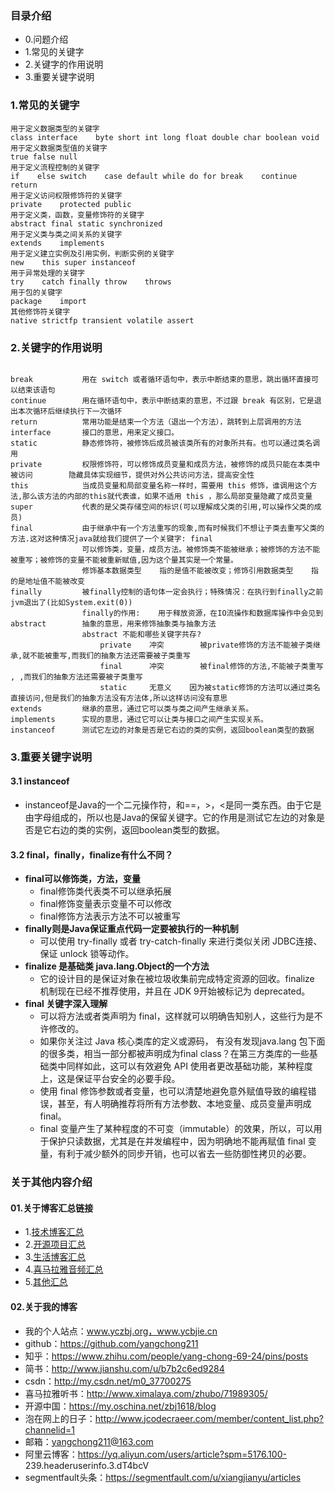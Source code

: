 ### 目录介绍
- 0.问题介绍
- 1.常见的关键字
- 2.关键字的作用说明
- 3.重要关键字说明



### 1.常见的关键字

```
用于定义数据类型的关键字
class interface    byte short int long float double char boolean void               
用于定义数据类型值的关键字
true false null       
用于定义流程控制的关键字
if    else switch    case default while do for break    continue return           
用于定义访问权限修饰符的关键字
private    protected public       
用于定义类，函数，变量修饰符的关键字
abstract final static synchronized   
用于定义类与类之间关系的关键字
extends    implements           
用于定义建立实例及引用实例，判断实例的关键字
new    this super instanceof   
用于异常处理的关键字
try    catch finally throw    throws
用于包的关键字
package    import           
其他修饰符关键字
native strictfp transient volatile assert
```


### 2.关键字的作用说明

```

break           用在 switch 或者循环语句中，表示中断结束的意思，跳出循环直接可以结束该语句
continue        用在循环语句中，表示中断结束的意思，不过跟 break 有区别，它是退出本次循环后继续执行下一次循环           
return          常用功能是结束一个方法（退出一个方法），跳转到上层调用的方法
interface       接口的意思，用来定义接口。
static          静态修饰符，被修饰后成员被该类所有的对象所共有。也可以通过类名调用
private         权限修饰符，可以修饰成员变量和成员方法，被修饰的成员只能在本类中被访问        隐藏具体实现细节，提供对外公共访问方法，提高安全性
this            当成员变量和局部变量名称一样时，需要用 this 修饰，谁调用这个方法,那么该方法的内部的this就代表谁，如果不适用 this ，那么局部变量隐藏了成员变量
super           代表的是父类存储空间的标识(可以理解成父类的引用,可以操作父类的成员)
final           由于继承中有一个方法重写的现象,而有时候我们不想让子类去重写父类的方法.这对这种情况java就给我们提供了一个关键字: final
                可以修饰类，变量，成员方法。被修饰类不能被继承；被修饰的方法不能被重写；被修饰的变量不能被重新赋值,因为这个量其实是一个常量。
                修饰基本数据类型    指的是值不能被改变；修饰引用数据类型    指的是地址值不能被改变
finally         被finally控制的语句体一定会执行；特殊情况：在执行到finally之前jvm退出了(比如System.exit(0))
                finally的作用:    用于释放资源，在IO流操作和数据库操作中会见到
abstract        抽象的意思，用来修饰抽象类与抽象方法
                abstract 不能和哪些关键字共存?
                    private    冲突        被private修饰的方法不能被子类继承,就不能被重写,而我们的抽象方法还需要被子类重写
                    final      冲突        被final修饰的方法,不能被子类重写 , ,而我们的抽象方法还需要被子类重写
                    static     无意义    因为被static修饰的方法可以通过类名直接访问,但是我们的抽象方法没有方法体,所以这样访问没有意思
extends         继承的意思，通过它可以类与类之间产生继承关系。
implements      实现的意思，通过它可以让类与接口之间产生实现关系。
instanceof      测试它左边的对象是否是它右边的类的实例，返回boolean类型的数据
```


### 3.重要关键字说明
#### 3.1 instanceof
- instanceof是Java的一个二元操作符，和==，>，<是同一类东西。由于它是由字母组成的，所以也是Java的保留关键字。它的作用是测试它左边的对象是否是它右边的类的实例，返回boolean类型的数据。


#### 3.2 final，finally，finalize有什么不同？
- **final可以修饰类，方法，变量**
    - final修饰类代表类不可以继承拓展
    - final修饰变量表示变量不可以修改
    - final修饰方法表示方法不可以被重写
- **finally则是Java保证重点代码一定要被执行的一种机制**
    - 可以使用 try-finally 或者 try-catch-finally 来进行类似关闭 JDBC连接、保证 unlock 锁等动作。
- **finalize 是基础类 java.lang.Object的一个方法**
    - 它的设计目的是保证对象在被垃圾收集前完成特定资源的回收。finalize 机制现在已经不推荐使用，并且在 JDK 9开始被标记为 deprecated。
- **final 关键字深入理解**
    - 可以将方法或者类声明为 final，这样就可以明确告知别人，这些行为是不许修改的。
    - 如果你关注过 Java 核心类库的定义或源码， 有没有发现java.lang 包下面的很多类，相当一部分都被声明成为final class？在第三方类库的一些基础类中同样如此，这可以有效避免 API 使用者更改基础功能，某种程度上，这是保证平台安全的必要手段。
    - 使用 final 修饰参数或者变量，也可以清楚地避免意外赋值导致的编程错误，甚至，有人明确推荐将所有方法参数、本地变量、成员变量声明成 final。
    - final 变量产生了某种程度的不可变（immutable）的效果，所以，可以用于保护只读数据，尤其是在并发编程中，因为明确地不能再赋值 final 变量，有利于减少额外的同步开销，也可以省去一些防御性拷贝的必要。



### 关于其他内容介绍
#### 01.关于博客汇总链接
- 1.[技术博客汇总](https://www.jianshu.com/p/614cb839182c)
- 2.[开源项目汇总](https://blog.csdn.net/m0_37700275/article/details/80863574)
- 3.[生活博客汇总](https://blog.csdn.net/m0_37700275/article/details/79832978)
- 4.[喜马拉雅音频汇总](https://www.jianshu.com/p/f665de16d1eb)
- 5.[其他汇总](https://www.jianshu.com/p/53017c3fc75d)


#### 02.关于我的博客
- 我的个人站点：www.yczbj.org，www.ycbjie.cn
- github：https://github.com/yangchong211
- 知乎：https://www.zhihu.com/people/yang-chong-69-24/pins/posts
- 简书：http://www.jianshu.com/u/b7b2c6ed9284
- csdn：http://my.csdn.net/m0_37700275
- 喜马拉雅听书：http://www.ximalaya.com/zhubo/71989305/
- 开源中国：https://my.oschina.net/zbj1618/blog
- 泡在网上的日子：http://www.jcodecraeer.com/member/content_list.php?channelid=1
- 邮箱：yangchong211@163.com
- 阿里云博客：https://yq.aliyun.com/users/article?spm=5176.100- 239.headeruserinfo.3.dT4bcV
- segmentfault头条：https://segmentfault.com/u/xiangjianyu/articles

